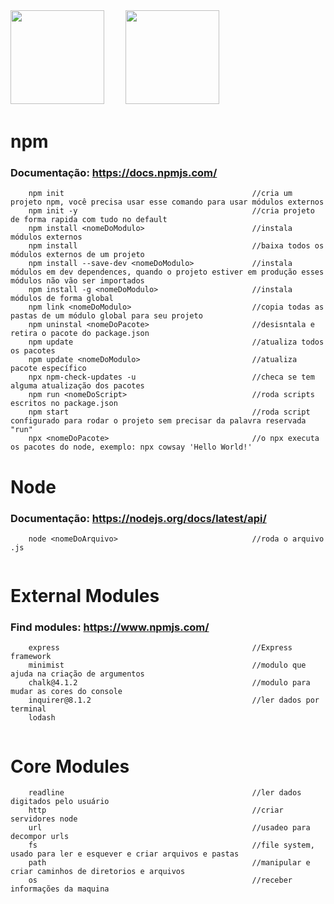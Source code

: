 <div space>
    <img src="https://cdn.jsdelivr.net/gh/devicons/devicon@latest/icons/nodejs/nodejs-original-wordmark.svg" width="150" height="150" /> 
    ㅤㅤ
    <img src="https://cdn.jsdelivr.net/gh/devicons/devicon@latest/icons/npm/npm-original-wordmark.svg" width="150" height="150" /> 
</div>


# npm
### Documentação: https://docs.npmjs.com/ 
```
    npm init                                          //cria um projeto npm, você precisa usar esse comando para usar módulos externos
    npm init -y                                       //cria projeto de forma rapida com tudo no default
    npm install <nomeDoModulo>                        //instala módulos externos
    npm install                                       //baixa todos os módulos externos de um projeto
    npm install --save-dev <nomeDoModulo>             //instala módulos em dev dependences, quando o projeto estiver em produção esses módulos não vão ser importados
    npm install -g <nomeDoModulo>                     //instala módulos de forma global
    npm link <nomeDoModulo>                           //copia todas as pastas de um módulo global para seu projeto
    npm uninstal <nomeDoPacote>                       //desisntala e retira o pacote do package.json
    npm update                                        //atualiza todos os pacotes
    npm update <nomeDoModulo>                         //atualiza pacote específico
    npx npm-check-updates -u                          //checa se tem alguma atualização dos pacotes
    npm run <nomeDoScript>                            //roda scripts escritos no package.json
    npm start                                         //roda script configurado para rodar o projeto sem precisar da palavra reservada "run"
    npx <nomeDoPacote>                                //o npx executa os pacotes do node, exemplo: npx cowsay 'Hello World!'
```


# Node
### Documentação: https://nodejs.org/docs/latest/api/
```
    node <nomeDoArquivo>                              //roda o arquivo .js
    
```


# External Modules
### Find modules: https://www.npmjs.com/

```
    express                                           //Express framework
    minimist                                          //modulo que ajuda na criação de argumentos
    chalk@4.1.2                                       //modulo para mudar as cores do console
    inquirer@8.1.2                                    //ler dados por terminal
    lodash
    
```

# Core Modules
```
    readline                                          //ler dados digitados pelo usuário
    http                                              //criar servidores node
    url                                               //usadeo para decompor urls
    fs                                                //file system, usado para ler e esquever e criar arquivos e pastas
    path                                              //manipular e criar caminhos de diretorios e arquivos
    os                                                //receber informações da maquina
```

